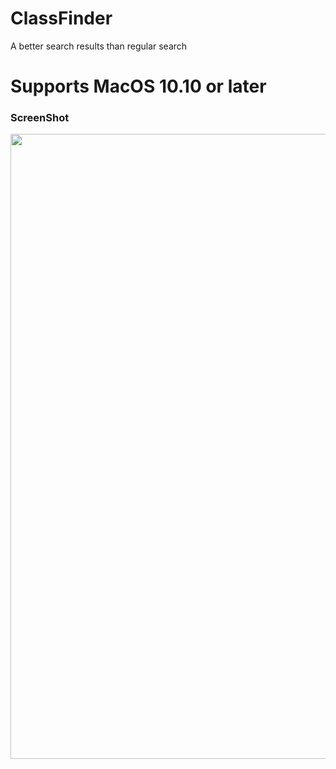 # ClassFinder

A better search results than regular search

# Supports MacOS 10.10 or later


### ScreenShot

<img src="https://b.top4top.io/p_1688hvygp1.png" width="1000"/> 
<img src="https://raw.githubusercontent.com/crazymind90
